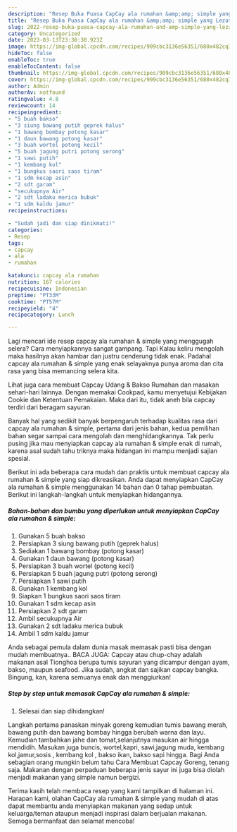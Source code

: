 ```yaml
---
description: "Resep Buka Puasa CapCay ala rumahan &amp;amp; simple yang Lezat"
title: "Resep Buka Puasa CapCay ala rumahan &amp;amp; simple yang Lezat"
slug: 2022-resep-buka-puasa-capcay-ala-rumahan-and-amp-simple-yang-lezat
category: Uncategorized
date: 2023-03-13T23:30:30.923Z
image: https://img-global.cpcdn.com/recipes/909cbc3136e56351/680x482cq70/capcay-ala-rumahan-simple-foto-resep-utama.jpg
hideToc: false
enableToc: true
enableTocContent: false
thumbnail: https://img-global.cpcdn.com/recipes/909cbc3136e56351/680x482cq70/capcay-ala-rumahan-simple-foto-resep-utama.jpg
cover: https://img-global.cpcdn.com/recipes/909cbc3136e56351/680x482cq70/capcay-ala-rumahan-simple-foto-resep-utama.jpg
author: Admin
authorAv: notfound
ratingvalue: 4.8
reviewcount: 14
recipeingredient:
- "5 buah bakso"
- "3 siung bawang putih geprek halus"
- "1 bawang bombay potong kasar"
- "1 daun bawang potong kasar"
- "3 buah wortel potong kecil"
- "5 buah jagung putri potong serong"
- "1 sawi putih"
- "1 kembang kol"
- "1 bungkus saori saos tiram"
- "1 sdm kecap asin"
- "2 sdt garam"
- "secukupnya Air"
- "2 sdt ladaku merica bubuk"
- "1 sdm kaldu jamur"
recipeinstructions:

- "Sudah jadi dan siap dinikmati!"
categories:
- Resep
tags:
- capcay
- ala
- rumahan

katakunci: capcay ala rumahan 
nutrition: 167 calories
recipecuisine: Indonesian
preptime: "PT33M"
cooktime: "PT57M"
recipeyield: "4"
recipecategory: Lunch

---
```



Lagi mencari ide resep capcay ala rumahan &amp; simple yang menggugah selera? Cara menyiapkannya sangat gampang. Tapi Kalau keliru mengolah maka hasilnya akan hambar dan justru cenderung tidak enak. Padahal capcay ala rumahan &amp; simple yang enak selayaknya punya aroma dan cita rasa yang bisa memancing selera kita.


Lihat juga cara membuat Capcay Udang &amp; Bakso Rumahan dan masakan sehari-hari lainnya. Dengan memakai Cookpad, kamu menyetujui Kebijakan Cookie dan Ketentuan Pemakaian. Maka dari itu, tidak aneh bila capcay terdiri dari beragam sayuran.

Banyak hal yang sedikit banyak berpengaruh terhadap kualitas rasa dari capcay ala rumahan &amp; simple, pertama dari jenis bahan, kedua pemilihan bahan segar sampai cara mengolah dan menghidangkannya. Tak perlu pusing jika mau menyiapkan capcay ala rumahan &amp; simple enak di rumah, karena asal sudah tahu triknya maka hidangan ini mampu menjadi sajian spesial.


Berikut ini ada beberapa cara mudah dan praktis untuk membuat capcay ala rumahan &amp; simple yang siap dikreasikan. Anda dapat menyiapkan CapCay ala rumahan &amp; simple menggunakan 14 bahan dan 0 tahap pembuatan. Berikut ini langkah-langkah untuk menyiapkan hidangannya.

<!--inarticleads1-->

##### Bahan-bahan dan bumbu yang diperlukan untuk menyiapkan CapCay ala rumahan &amp; simple:

1. Gunakan 5 buah bakso
1. Persiapkan 3 siung bawang putih (geprek halus)
1. Sediakan 1 bawang bombay (potong kasar)
1. Gunakan 1 daun bawang (potong kasar)
1. Persiapkan 3 buah wortel (potong kecil)
1. Persiapkan 5 buah jagung putri (potong serong)
1. Persiapkan 1 sawi putih
1. Gunakan 1 kembang kol
1. Siapkan 1 bungkus saori saos tiram
1. Gunakan 1 sdm kecap asin
1. Persiapkan 2 sdt garam
1. Ambil secukupnya Air
1. Gunakan 2 sdt ladaku merica bubuk
1. Ambil 1 sdm kaldu jamur


Anda sebagai pemula dalam dunia masak memasak pasti bisa dengan mudah membuatnya.. BACA JUGA: Capcay atau chup-chay adalah makanan asal Tionghoa berupa tumis sayuran yang dicampur dengan ayam, bakso, maupun seafood. Jika sudah, angkat dan sajikan capcay bangka. Bingung, kan, karena semuanya enak dan menggiurkan! 

<!--inarticleads2-->

##### Step by step untuk memasak CapCay ala rumahan &amp; simple:


1. Selesai dan siap dihidangkan!

Langkah pertama panaskan minyak goreng kemudian tumis bawang merah, bawang putih dan bawang bombay hingga berubah warna dan layu. Kemudian tambahkan jahe dan tomat,selanjutnya masukan air hingga mendidih. Masukan juga buncis, wortel,kapri, sawi,jagung muda, kembang kol,jamur,sosis , kembang kol , bakso ikan, bakso sapi hingga. Bagi Anda sebagian orang mungkin belum tahu Cara Membuat Capcay Goreng, tenang saja. Makanan dengan perpaduan beberapa jenis sayur ini juga bisa diolah menjadi makanan yang simple namun bergizi. 

Terima kasih telah membaca resep yang kami tampilkan di halaman ini. Harapan kami, olahan CapCay ala rumahan &amp; simple yang mudah di atas dapat membantu anda menyiapkan makanan yang sedap untuk keluarga/teman ataupun menjadi inspirasi dalam berjualan makanan. Semoga bermanfaat dan selamat mencoba!
